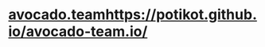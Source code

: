 # [avocado.team](https://potikot.github.io/avocado-team.io/)https://potikot.github.io/avocado-team.io/
